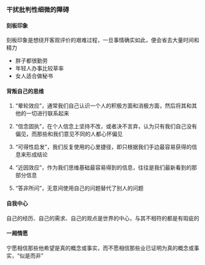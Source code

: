 ### 干扰批判性细微的障碍

#### 刻板印象

刻板印象是想绕开客观评价的艰难过程，一旦事情确实如此，便会省去大量时间和精力

- 胖子都很勤劳
- 年轻人办事比较草率
- 女人适合做秘书


#### 背叛自己的思维

1. “晕轮效应”，通常我们自己认识一个人的积极方面和消极方面，然后将其和其他的一切进行联系起来

2. “信念固执”，在个人信念上坚持不改，或者决不言弃，认为只有我们自己没有偏见，而那些和我们意见不同的人都心怀偏见

3. “可得性启发”，我们反复使用的心里捷径，即只根据我们手边最容易获得的信息来形成结论

4. “近因效应”，作为我们思维基础最容易得到的信息，往往是我们最新看到的那部分信息

5. “答非所问”，无意间使用自己的问题替代了别人的问题

#### 自我中心

自己的经历、自己的需求、自己的观点是世界的中心，与其不相符的都是有瑕疵的

#### 一厢情愿

宁愿相信那些他希望是真的概念或事实，而不愿相信那些业已证明为真的概念或事实，“似是而非”